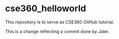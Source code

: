 # cse360_helloworld
This repository is to serve as CSE360 GitHub tutorial.

This is a change reflecting a commit done by Jake.
